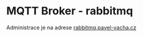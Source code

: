 # MQTT Broker - rabbitmq

Administrace je na adrese [rabbitmq.pavel-vacha.cz](rabbitmq.pavel-vacha.cz)
